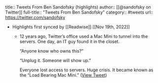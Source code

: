 title:: Tweets From Ben Sandofsky (highlights)
author:: [[@sandofsky on Twitter]]
full-title:: "Tweets From Ben Sandofsky"
category:: #tweets
url:: https://twitter.com/sandofsky

- Highlights first synced by [[Readwise]] [[Nov 19th, 2022]]
	- 12 years ago, Twitter’s office used a Mac Mini to tunnel into the servers. One day, an IT guy found it in the closet. 
	  
	  “Anyone know who owns this?”
	  
	  “Unplug it. Someone will show up.”
	  
	  Everyone lost access to servers. Huge crisis. It became known as the “Load Bearing Mac Mini.” ([View Tweet](https://twitter.com/sandofsky/status/1592223884107218944))